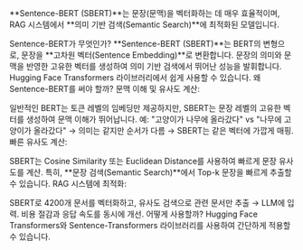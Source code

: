 **Sentence-BERT (SBERT)**는 문장(문맥)을 벡터화하는 데 매우 효율적이며, RAG 시스템에서 **의미 기반 검색(Semantic Search)**에 최적화된 모델입니다.

Sentence-BERT가 무엇인가?
**Sentence-BERT (SBERT)**는 BERT의 변형으로, 문장을 **고차원 벡터(Sentence Embedding)**로 변환합니다.
문장의 의미와 문맥을 반영한 고유한 벡터를 생성하여 의미 기반 검색에서 뛰어난 성능을 발휘합니다.
Hugging Face Transformers 라이브러리에서 쉽게 사용할 수 있습니다.
왜 Sentence-BERT를 써야 할까?
문맥 이해 및 유사도 계산:

일반적인 BERT는 토큰 레벨의 임베딩만 제공하지만, SBERT는 문장 레벨의 고유한 벡터를 생성하여 문맥 이해가 뛰어납니다.
예:
"고양이가 나무에 올라갔다" vs "나무에 고양이가 올라갔다" → 의미는 같지만 순서가 다름 → SBERT는 같은 벡터에 가깝게 매핑.
빠른 유사도 계산:

SBERT는 Cosine Similarity 또는 Euclidean Distance를 사용하여 빠르게 문장 유사도를 계산.
특히, **문장 검색(Semantic Search)**에서 Top-k 문장을 빠르게 추출할 수 있습니다.
RAG 시스템에 최적화:

SBERT로 4200개 문서를 벡터화하고, 유사도 검색으로 관련 문서만 추출 → LLM에 입력.
비용 절감과 응답 속도를 동시에 개선.
어떻게 사용할까?
Hugging Face Transformers와 Sentence-Transformers 라이브러리를 사용하여 간단하게 적용할 수 있습니다.
